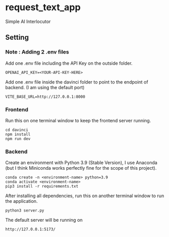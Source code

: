 # request_text_app
Simple AI Interlocutor

## Setting

### Note : Adding 2 .env files
Add one .env file including the API Key on the outside folder.
```[code]
OPENAI_API_KEY=<YOUR-API-KEY-HERE>
```
Add one .env file inside the davinci folder to point to the endpoint of backend. (I am using the default port)
```[code]
VITE_BASE_URL=http://127.0.0.1:8000
```

### Frontend
Run this on one terminal window to keep the frontend server running.
```[bash]
cd davinci
npm install
npm run dev
```

### Backend
Create an environment with Python 3.9 (Stable Version), I use Anaconda (but I think Miniconda works perfectly fine for the scope of this project).
```[bash]
conda create -n <environment-name> python=3.9
conda activate <environment-name>
pip3 install -r requirements.txt
```

After installing all dependencies, run this on another terminal window to run the application.
```[bash]
python3 server.py
```

The default server will be running on
```[bash]
http://127.0.0.1:5173/
```

